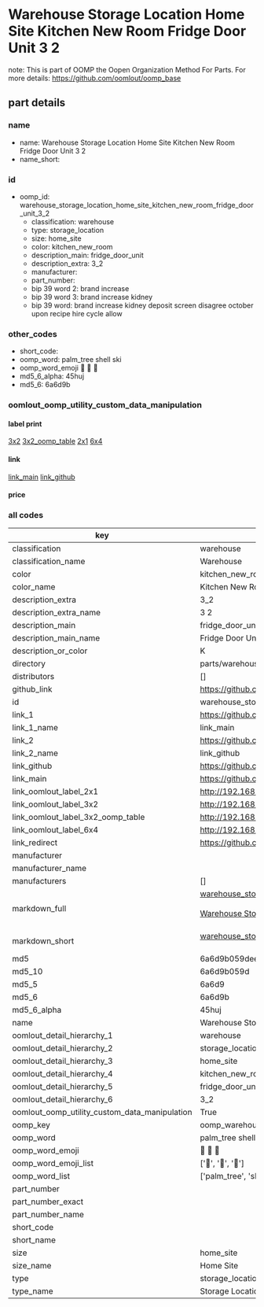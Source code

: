 # Warehouse Storage Location Home Site Kitchen New Room Fridge Door Unit 3 2  

note: This is part of OOMP the Oopen Organization Method For Parts. For more details: https://github.com/oomlout/oomp_base

##  part details
  







### name
* name: Warehouse Storage Location Home Site Kitchen New Room Fridge Door Unit 3 2
* name_short: 
### id
* oomp_id: warehouse_storage_location_home_site_kitchen_new_room_fridge_door_unit_3_2
  * classification: warehouse
  * type: storage_location
  * size: home_site
  * color: kitchen_new_room
  * description_main: fridge_door_unit
  * description_extra: 3_2
  * manufacturer: 
  * part_number: 
  * bip 39 word 2: brand increase
  * bip 39 word 3: brand increase kidney
  * bip 39 word: brand increase kidney deposit screen disagree october upon recipe hire cycle allow

### other_codes
* short_code: 
* oomp_word: palm_tree shell ski
* oomp_word_emoji :palm_tree: :shell: :ski:
* md5_6_alpha: 45huj
* md5_6: 6a6d9b






### oomlout_oomp_utility_custom_data_manipulation
#### label print
[3x2](http://192.168.1.245:1112/?label=oomp%2045huj)
[3x2_oomp_table](http://192.168.1.108:1112/?label=oomp%2045huj)
[2x1](http://192.168.1.242:1112/?label=oomp%2045huj)
[6x4](http://192.168.1.55:1112/?label=oomp%2045huj)    

#### link

[link_main](https://github.com/oomlout/oomlout_oomp_version_1_messy/tree/main/parts/warehouse_storage_location_home_site_kitchen_new_room_fridge_door_unit_3_2) [link_github](https://github.com/oomlout/oomlout_oomp_version_1_messy/tree/main/parts/warehouse_storage_location_home_site_kitchen_new_room_fridge_door_unit_3_2)                             

#### price







### all codes 
| key | value |  
| --- | --- |  
| classification | warehouse |  
| classification_name | Warehouse |  
| color | kitchen_new_room |  
| color_name | Kitchen New Room |  
| description_extra | 3_2 |  
| description_extra_name | 3 2 |  
| description_main | fridge_door_unit |  
| description_main_name | Fridge Door Unit |  
| description_or_color | K  |  
| directory | parts/warehouse_storage_location_home_site_kitchen_new_room_fridge_door_unit_3_2 |  
| distributors | [] |  
| github_link | https://github.com/oomlout/oomlout_oomp_part_src/tree/main/parts/warehouse_storage_location_home_site_kitchen_new_room_fridge_door_unit_3_2 |  
| id | warehouse_storage_location_home_site_kitchen_new_room_fridge_door_unit_3_2 |  
| link_1 | https://github.com/oomlout/oomlout_oomp_version_1_messy/tree/main/parts/warehouse_storage_location_home_site_kitchen_new_room_fridge_door_unit_3_2 |  
| link_1_name | link_main |  
| link_2 | https://github.com/oomlout/oomlout_oomp_version_1_messy/tree/main/parts/warehouse_storage_location_home_site_kitchen_new_room_fridge_door_unit_3_2 |  
| link_2_name | link_github |  
| link_github | https://github.com/oomlout/oomlout_oomp_version_1_messy/tree/main/parts/warehouse_storage_location_home_site_kitchen_new_room_fridge_door_unit_3_2 |  
| link_main | https://github.com/oomlout/oomlout_oomp_version_1_messy/tree/main/parts/warehouse_storage_location_home_site_kitchen_new_room_fridge_door_unit_3_2 |  
| link_oomlout_label_2x1 | http://192.168.1.242:1112/?label=oomp%2045huj |  
| link_oomlout_label_3x2 | http://192.168.1.245:1112/?label=oomp%2045huj |  
| link_oomlout_label_3x2_oomp_table | http://192.168.1.108:1112/?label=oomp%2045huj |  
| link_oomlout_label_6x4 | http://192.168.1.55:1112/?label=oomp%2045huj |  
| link_redirect | https://github.com/oomlout/oomlout_oomp_version_1_messy/tree/main/parts/warehouse_storage_location_home_site_kitchen_new_room_fridge_door_unit_3_2 |  
| manufacturer |  |  
| manufacturer_name |  |  
| manufacturers | [] |  
| markdown_full | [warehouse_storage_location_home_site_kitchen_new_room_fridge_door_unit_3_2](none)<br>[](none)<br>[Warehouse Storage Location Home Site Kitchen New Room Fridge Door Unit 3 2](none)<br><br> |  
| markdown_short | [warehouse_storage_location_home_site_kitchen_new_room_fridge_door_unit_3_2](none)<br><br> |  
| md5 | 6a6d9b059deef320fb60c3b0f4dca8d8 |  
| md5_10 | 6a6d9b059d |  
| md5_5 | 6a6d9 |  
| md5_6 | 6a6d9b |  
| md5_6_alpha | 45huj |  
| name | Warehouse Storage Location Home Site Kitchen New Room Fridge Door Unit 3 2 |  
| oomlout_detail_hierarchy_1 | warehouse |  
| oomlout_detail_hierarchy_2 | storage_location |  
| oomlout_detail_hierarchy_3 | home_site |  
| oomlout_detail_hierarchy_4 | kitchen_new_room |  
| oomlout_detail_hierarchy_5 | fridge_door_unit |  
| oomlout_detail_hierarchy_6 | 3_2 |  
| oomlout_oomp_utility_custom_data_manipulation | True |  
| oomp_key | oomp_warehouse_storage_location_home_site_kitchen_new_room_fridge_door_unit_3_2 |  
| oomp_word | palm_tree shell ski |  
| oomp_word_emoji | :palm_tree: :shell: :ski: |  
| oomp_word_emoji_list | [':palm_tree:', ':shell:', ':ski:'] |  
| oomp_word_list | ['palm_tree', 'shell', 'ski'] |  
| part_number |  |  
| part_number_exact |  |  
| part_number_name |  |  
| short_code |  |  
| short_name |  |  
| size | home_site |  
| size_name | Home Site |  
| type | storage_location |  
| type_name | Storage Location |  
